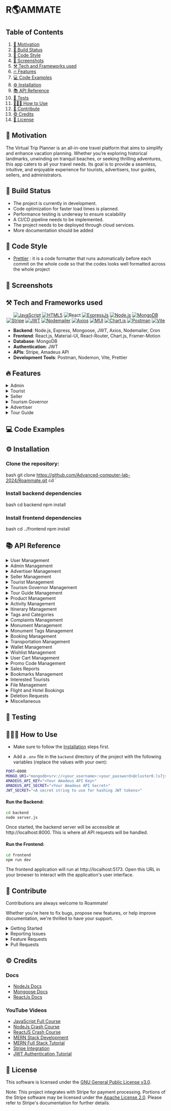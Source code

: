 # R🌎AMMATE

## Table of Contents

1. [🚀 Motivation](#-motivation)
2. [🧱 Build Status](#-build-status)
3. [🎨 Code Style](#-code-style)
4. [📸 Screenshots](#screenshots)
5. [⚒️ Tech and Frameworks used](#%EF%B8%8F-tech-and-frameworks-used)
6. [🔥 Features](#-features--screenshots)
7. [💻 Code Examples](#-code-examples)
8. [⚙️ Installation](#%EF%B8%8F-installation)
9. [📚 API Reference](#-api-reference)
10. [🧪 Tests](#-tests)
11. [🧑🏻‍🏫 How to Use](#-how-to-use)
12. [🤝 Contribute](#-contribute)
13. [©️ Credits](#-credits)
14. [📜 License](#-license)

## 🚀 Motivation

The Virtual Trip Planner is an all-in-one travel platform that aims to simplify and enhance vacation planning. Whether you’re exploring historical landmarks, unwinding on tranquil beaches, or seeking thrilling adventures, this app caters to all your travel needs. Its goal is to provide a seamless, intuitive, and enjoyable experience for tourists, advertisers, tour guides, sellers, and administrators.

## 🧱 Build Status

- The project is currently in development.
- Code optimization for faster load times is planned.
- Performance testing is underway to ensure scalability
- A CI/CD pipeline needs to be implemented.
- The project needs to be deployed through cloud services.
- More documentation should be added


## 🎨 Code Style
- [Prettier](https://prettier.io/) : it is a code formatter that runs automatically before each commit on the whole code so that the codes looks well formatted across the whole project

## 📸 Screenshots


## ⚒️ Tech and Frameworks used

<div align="center" >

[![JavaScript](https://img.shields.io/badge/JavaScript-323330?style=for-the-badge&logo=javascript&logoColor=F7DF1E)](https://www.javascript.com)
[![HTML5](https://img.shields.io/badge/HTML5-E34F26?style=for-the-badge&logo=html5&logoColor=white)](https://html.com/html5/)
![React](https://img.shields.io/badge/react-%2320232a.svg?style=for-the-badge&logo=react&logoColor=%2361DAFB)
[![ExpressJs](https://img.shields.io/badge/Express.js-000000?style=for-the-badge&logo=express&logoColor=white)](https://expressjs.com/)
[![Node.js](https://img.shields.io/badge/Node.js-339933?style=for-the-badge&logo=nodedotjs&logoColor=white)](https://nodejs.org/en/)
[![MongoDB](https://img.shields.io/badge/MongoDB-4EA94B?style=for-the-badge&logo=mongodb&logoColor=white)](https://www.mongodb.com/)
[![Stripe](https://img.shields.io/badge/Stripe-6772E5?style=for-the-badge&logo=stripe&logoColor=white)](https://stripe.com)
[![JWT](https://img.shields.io/badge/JWT-black?style=for-the-badge&logo=JSON%20web%20tokens)](https://jwt.io/)
[![Nodemailer](https://img.shields.io/badge/Nodemailer-4EA94B?style=for-the-badge&logo=npm&logoColor=white)](https://nodemailer.com/)
[![Axios](https://img.shields.io/badge/Axios-4EA94B?style=for-the-badge&logo=axios&logoColor=white)](https://axios-http.com/)
[![MUI](https://img.shields.io/badge/MUI-%230081CB.svg?style=for-the-badge&logo=mui&logoColor=white)](https://mui.com/)
[![Chart.js](https://img.shields.io/badge/Chart.js-F5788D?style=for-the-badge&logo=chartdotjs&logoColor=white)](https://www.chartjs.org/)
[![Postman](https://img.shields.io/badge/Postman-FD602F?style=for-the-badge&logo=postman&logoColor=white)](https://www.postman.com/)
[![Vite](https://img.shields.io/badge/Vite-646CFF?style=for-the-badge&logo=vite&logoColor=white)](https://vitejs.dev/)

</div>

- **Backend**: Node.js, Express, Mongoose, JWT, Axios, Nodemailer, Cron
- **Frontend**: React.js, Material-UI, React-Router, Chart.js, Framer-Motion
- **Database**: MongoDB
- **Authentication**: JWT
- **APIs**: Stripe, Amadeus API
- **Development Tools**: Postman, Nodemon, Vite, Prettier


## 🔥 Features

<details>
<summary>Admin</summary>

- **User Management**: Approve or reject registrations for tour guides, advertisers, sellers, and tourism governors based on uploaded documents. Add new admins or tourism governors to the system.
- **Content Moderation**: Review, flag, or remove inappropriate events, itineraries, or other activities. Manage activity categories, preference tags, and historical location tags.
- **Complaint Handling**: Access, review, and respond to complaints. Mark complaints as resolved or pending and filter them by status or date.
- **Performance Monitoring**: Track the total number of users, new user registrations per month, and system-wide revenue trends through detailed sales reports.
- **System-Wide Insights**: Analyze system activities and generate reports for events, itineraries, and sales for enhanced decision-making.
- **Stock and Product Management**: View and manage inventory levels for all sellers' products, monitor sales trends, and track product performance.
- **User Interaction**: Communicate with users regarding flagged content, account deletions, or complaint resolutions.

</details>

<details>
<summary>Tourist</summary>

- **User Profile & Preferences**: Update profile, set preferences (budget, family-friendly, historic areas, etc.), and view wallet.
- **Booking & Payment**: Book activities, itineraries, or transportation and pay using credit/debit or wallet with Stripe integration.
- **Event & Itinerary Management**: View, bookmark, or filter upcoming activities and itineraries; receive notifications for bookings and reminders.
- **Engagement & Feedback**: Rate, comment on, and share activities, itineraries, and guides; redeem loyalty points for cash in wallet.
- **History & Cancellation**: View past and upcoming bookings; cancel bookings (with refunds to wallet) and track cancellation status.
- **Complaint System**: File complaints with details and track resolution status.
- **Exclusive Rewards**: Earn loyalty points and badges for participation and purchases.

</details>

<details>
<summary>Seller</summary>

- **Profile Management**: Create, update, and manage a seller profile, including descriptions, and upload images to showcase products effectively.
- **Product Management**: Add, update, and delete products, including details like name, price, description, and images, with the ability to manage stock levels.
- **Sales Insights**: View and filter sales reports by product, date, or month, and track revenue trends.
- **Customer Interaction**: Respond to tourist inquiries or feedback related to products.
- **Stock Monitoring**: Receive low-stock notifications to restock promptly and ensure availability.
- **Revenue Tracking**: Access detailed sales reports showing performance metrics for each product.
- **Compliance with Admin**: Collaborate with the admin to ensure product approval and adherence to guidelines.

</details>

<details>
<summary>Tourism Governor</summary>

- **Historical Site Management**: Create, update, and manage museums and historical places, including descriptions, pictures, locations, opening hours, and ticket prices.
- **Tagging System**: Assign tags to historical locations based on type, historical period, or other defining characteristics.
- **Activity Review**: Monitor and manage activities or itineraries related to historical places in collaboration with tour guides and advertisers.
- **Performance Reports**: Generate reports to analyze visitor engagement with museums and historical places.
- **Collaboration**: Coordinate with admins, tour guides, and advertisers for better management and promotion of cultural and historical tourism.

</details>

<details>
<summary>Advertiser</summary>

- **Profile Setup & Updates**: Create and manage a comprehensive profile including company details, website links, hotline, and other contact information.
- **Activity Management**: Create, update, and delete activities with details like date, time, location (via Google Maps), pricing, categories, tags, and special discounts.
- **Sales Insights & Reporting**: View and filter sales reports by activity or date and analyze tourist attendance for events.
- **Flagging & Notifications**: Receive alerts if an event is flagged as inappropriate by the admin, both in-app and via email.
- **Event Visibility & Filtering**: Ensure activities are visible to users through category, tag, and budget filters.

</details>

<details>
<summary>Tour Guide</summary>

- **Comprehensive Profile Management**: Set up and manage a profile with personal details, years of experience, past projects, and uploaded documents.
- **Itinerary Creation & Management**: Design, update, and manage detailed itineraries, including activities, locations, pricing, and availability.
- **Booking & Accessibility Control**: Handle itinerary bookings, activate/deactivate itineraries, and ensure accessibility features for tourists.
- **Sales Tracking & Reporting**: Monitor sales reports, filter by date or itinerary, and view tourist engagement statistics.
- **Feedback System**: Access tourist ratings and comments for improvement and reputation building.
- **Notifications**: Get alerted via email and app for flagged itineraries or system updates.

</details>


## 💻 Code Examples

## ⚙️ Installation

### Clone the repository:

   bash
   git clone https://github.com/Advanced-computer-lab-2024/Roammate.git
   cd 
`

### Install backend dependencies

bash
cd backend
npm install



### Install frontend dependencies

bash
cd ../frontend
npm install

## 📚 API Reference
<details>
<summary>User Management</summary>

| HTTP Method | Endpoint                | Description                                | Parameters      |
|-------------|-------------------------|--------------------------------------------|-----------------|
| GET         | `/users`                | Get all users                              | None            |
| DELETE      | `/users/:id`            | Delete a user by ID                        | `id`            |
| PATCH       | `/users/status`         | Update the status of all users             | None            |
| PATCH       | `/users/status/:id`     | Update the status of a specific user       | `id`            |
| GET         | `/users/status/:id`     | Get the status of a specific user          | `id`            |
| GET         | `/users/pending`        | Get all users with 'Pending' status        | None            |
| GET         | `/users/notifications/:id` | Get all notifications for a user         | `id`            |
| PATCH       | `/users/notifications/:id` | Mark all notifications as read for a user | `id`            |
| POST        | `/users/forgot-password` | Forgot password for a user                | None            |
| POST        | `/users/verify-otp`     | Verify OTP for a user                      | None            |
| POST        | `/users/reset-password` | Reset password for a user                  | None            |

</details>

<details>
<summary>Admin Management</summary>

| HTTP Method | Endpoint        | Description                  | Parameters |
|-------------|-----------------|------------------------------|------------|
| POST        | `/admin`        | Add a new admin              | None       |
| GET         | `/admin/:id`    | Get admin by ID              | `id`       |
| PATCH       | `/admin/:id`    | Update admin by ID           | `id`       |
| GET         | `/admin`        | Get all admins               | None       |
| DELETE      | `/admin/:id`    | Delete an admin by ID        | `id`       |

</details>

<details>
<summary>Advertiser Management</summary>

| HTTP Method | Endpoint                          | Description                                     | Parameters |
|-------------|-----------------------------------|-------------------------------------------------|------------|
| POST        | `/advertiser`                    | Register a new advertiser                      | None       |
| GET         | `/advertiser/:id`                | Get advertiser by ID                           | `id`       |
| PATCH       | `/advertiser/:id`                | Update advertiser by ID                        | `id`       |
| GET         | `/advertiser`                    | Get all advertisers                            | None       |
| POST        | `/advertiser/identification/upload` | Upload identification for advertiser          | None       |
| POST        | `/advertiser/taxation/upload`    | Upload taxation document for advertiser        | None       |
| POST        | `/advertiser/logo/upload`        | Upload logo for advertiser                     | None       |
| DELETE      | `/request-delete-advertiser/:id` | Request advertiser deletion if no bookings     | `id`       |

</details>

<details>
<summary>Seller Management</summary>

| HTTP Method | Endpoint                         | Description                                     | Parameters |
|-------------|----------------------------------|-------------------------------------------------|------------|
| POST        | `/seller`                       | Register a new seller                          | None       |
| GET         | `/seller/:id`                   | Get seller by ID                               | `id`       |
| PATCH       | `/seller/:id`                   | Update seller by ID                            | `id`       |
| GET         | `/seller`                       | Get all sellers                                | None       |
| POST        | `/seller/identification/upload` | Upload identification for seller              | None       |
| POST        | `/seller/taxation/upload`       | Upload taxation document for seller           | None       |
| POST        | `/seller/logo/upload`           | Upload logo for seller                         | None       |
| DELETE      | `/request-delete-seller/:id`    | Request seller deletion if no upcoming products| `id`       |

</details>

<details>
<summary>Tourist Management</summary>

| HTTP Method | Endpoint                        | Description                                     | Parameters |
|-------------|---------------------------------|-------------------------------------------------|------------|
| POST        | `/tourist`                     | Register a new tourist                         | None       |
| GET         | `/tourist/:id`                 | Get tourist by ID                              | `id`       |
| PATCH       | `/tourist/:id`                 | Update tourist by ID                           | `id`       |
| GET         | `/tourist`                     | Get all tourists                               | None       |
| DELETE      | `/request-delete-tourist/:id`  | Request tourist deletion if no bookings        | `id`       |

</details>
<details>
<summary>Tourism Governor Management</summary>

| HTTP Method | Endpoint                | Description                          | Parameters |
|-------------|-------------------------|--------------------------------------|------------|
| POST        | `/tourismGovernor`      | Add a new tourism governor           | None       |
| GET         | `/tourismGovernor`      | Get all tourism governors            | None       |
| GET         | `/tourismGovernor/:id`  | Get tourism governor by ID           | `id`       |
| PATCH       | `/tourismGovernor/:id`  | Update tourism governor by ID        | `id`       |

</details>

<details>
<summary>Tour Guide Management</summary>

| HTTP Method | Endpoint                          | Description                                | Parameters |
|-------------|-----------------------------------|--------------------------------------------|------------|
| POST        | `/tourGuide`                     | Register a new tour guide                  | None       |
| GET         | `/tourGuide/:id`                 | Get tour guide by ID                       | `id`       |
| PATCH       | `/tourGuide/:id`                 | Update tour guide by ID                    | `id`       |
| GET         | `/tourGuide`                     | Get all tour guides                        | None       |
| POST        | `/tourGuide/identification/upload` | Upload identification for tour guide       | None       |
| POST        | `/tourGuide/certificate/upload`  | Upload certificate for tour guide          | None       |
| POST        | `/tourGuide/photo/upload`        | Upload photo for tour guide                | None       |
| POST        | `/tourGuide/review/:id`          | Add review for a tour guide                | `id`       |
| DELETE      | `/request-delete-tourguide/:id`  | Request tour guide deletion if no bookings | `id`       |

</details>

<details>
<summary>Product Management</summary>

| HTTP Method | Endpoint                          | Description                                | Parameters |
|-------------|-----------------------------------|--------------------------------------------|------------|
| POST        | `/product`                       | Add a new product                          | None       |
| GET         | `/product`                       | Get all products                           | None       |
| GET         | `/product/:id`                   | Get product by ID                          | `id`       |
| GET         | `/product-seller/:id`            | Get products by seller ID                  | `id`       |
| DELETE      | `/product/:id`                   | Delete product by ID                       | `id`       |
| PATCH       | `/product/:id`                   | Update product by ID                       | `id`       |
| GET         | `/product-search`                | Search products with filters               | None       |
| PUT         | `/product/:id/toggle-archived`   | Toggle archived status of a product        | `id`       |
| GET         | `/product/:id/check-archived`    | Check if a product is archived             | `id`       |
| POST        | `/product/image/upload`          | Upload image for a product                 | None       |
| GET         | `/product/:id/product-sales`     | Get stock and sales of a product           | `id`       |

</details>

<details>
<summary>Activity Management</summary>

| HTTP Method | Endpoint                          | Description                                | Parameters |
|-------------|-----------------------------------|--------------------------------------------|------------|
| POST        | `/activity`                      | Create a new activity                      | None       |
| GET         | `/activity`                      | Get all activities                         | None       |
| GET         | `/activity/:id`                  | Get activity by ID                         | `id`       |
| PATCH       | `/activity/:id`                  | Update activity by ID                      | `id`       |
| DELETE      | `/activity/:id`                  | Delete activity by ID                      | `id`       |
| GET         | `/activity-search`               | Search activities with filters and sorting | None       |
| GET         | `/activity-advertiser/:id`       | Get activities by advertiser ID            | `id`       |
| GET         | `/activity-tourist/:id`          | Get booked activities by tourist ID        | `id`       |
| GET         | `/check-activity-booking/:activityId` | Check if an activity is booked          | `activityId`|

</details>

<details>
<summary>Itinerary Management</summary>

| HTTP Method | Endpoint                          | Description                                | Parameters |
|-------------|-----------------------------------|--------------------------------------------|------------|
| POST        | `/itinerary`                     | Create a new itinerary                     | None       |
| GET         | `/itinerary`                     | Get all itineraries                        | None       |
| GET         | `/itinerary/:id`                 | Get itinerary by ID                        | `id`       |
| PATCH       | `/itinerary/:id`                 | Update itinerary by ID                     | `id`       |
| DELETE      | `/itinerary/:id`                 | Delete itinerary by ID                     | `id`       |
| GET         | `/itinerary-search`              | Search itineraries with filters and sorting| None       |
| GET         | `/itinerary/tourGuide/:id`       | Get itineraries by tour guide ID           | `id`       |

</details>

<details>
<summary>Tags and Categories</summary>

| HTTP Method | Endpoint                          | Description                                | Parameters |
|-------------|-----------------------------------|--------------------------------------------|------------|
| POST        | `/preferenceTags`                | Create a new preference tag                | None       |
| GET         | `/preferenceTags`                | Get all preference tags                    | None       |
| PATCH       | `/preferenceTags/:id`            | Update a preference tag by ID              | `id`       |
| DELETE      | `/preferenceTags/:id`            | Delete a preference tag by ID              | `id`       |
| POST        | `/activityCategory`              | Create a new activity category             | None       |
| GET         | `/activityCategory`              | Get all activity categories                | None       |
| PATCH       | `/activityCategory/:id`          | Update an activity category by ID          | `id`       |
| DELETE      | `/activityCategory/:id`          | Delete an activity category by ID          | `id`       |

</details>

<details>
<summary>Complaints Management</summary>

| HTTP Method | Endpoint                          | Description                                | Parameters |
|-------------|-----------------------------------|--------------------------------------------|------------|
| POST        | `/complaint`                     | Create a new complaint                     | None       |
| GET         | `/complaints`                    | Get all complaints                         | None       |
| GET         | `/complaints/:issuerId`          | Get complaints by issuer ID                | `issuerId` |
| GET         | `/complaint/:id`                 | Get complaint details by ID                | `id`       |
| DELETE      | `/complaint/:id`                 | Delete a complaint by ID                   | `id`       |
| PUT         | `/complaint/:id`                 | Mark a complaint as resolved by ID         | `id`       |

</details>
<details>
<summary>Monument Management</summary>

| HTTP Method | Endpoint                          | Description                                | Parameters |
|-------------|-----------------------------------|--------------------------------------------|------------|
| POST        | `/monument`                      | Create a new monument                      | None       |
| GET         | `/monument`                      | Get all monuments                          | None       |
| GET         | `/monument/:id`                  | Get monument by ID                         | `id`       |
| PATCH       | `/monument/:id`                  | Update a monument by ID                    | `id`       |
| DELETE      | `/monument/:id`                  | Delete a monument by ID                    | `id`       |
| GET         | `/monument-search`               | Search monuments with filters              | None       |
| GET         | `/monument/tourismGovernor/:id`  | Get monuments by tourism governor ID       | `id`       |

</details>

<details>
<summary>Monument Tags Management</summary>

| HTTP Method | Endpoint                          | Description                                | Parameters |
|-------------|-----------------------------------|--------------------------------------------|------------|
| POST        | `/monumentTags`                  | Create a new monument tag                  | None       |
| GET         | `/monumentTags`                  | Get all monument tags                      | None       |
| PATCH       | `/monumentTags/:id`              | Update a monument tag by ID                | `id`       |
| DELETE      | `/monumentTags/:id`              | Delete a monument tag by ID                | `id`       |

</details>

<details>
<summary>Booking Management</summary>

| HTTP Method | Endpoint                          | Description                                | Parameters |
|-------------|-----------------------------------|--------------------------------------------|------------|
| POST        | `/bookActivity`                  | Book an activity                           | None       |
| DELETE      | `/activityBookings/:id`          | Cancel an activity booking                 | `id`       |
| GET         | `/activityBookings/:id`          | Get booked activities for a tourist        | `id`       |
| GET         | `/activityBookings-count/:id`    | Get activity bookings count                | `id`       |
| POST        | `/bookItinerary`                 | Book an itinerary                          | None       |
| DELETE      | `/itineraryBookings/:id`         | Cancel an itinerary booking                | `id`       |
| GET         | `/itineraryBookings/:id`         | Get booked itineraries for a tourist       | `id`       |
| GET         | `/itineraryBookings-count/:id`   | Get itinerary bookings count               | `id`       |

</details>

<details>
<summary>Transportation Management</summary>

| HTTP Method | Endpoint                          | Description                                | Parameters |
|-------------|-----------------------------------|--------------------------------------------|------------|
| POST        | `/addTransportation`             | Add a new transportation                   | None       |
| GET         | `/listTransportation`            | Get a list of all transportations          | None       |
| POST        | `/bookTransportation`            | Book a transportation                      | None       |
| GET         | `/availableTransportation`       | Get all available transportations          | None       |
| GET         | `/touristTransportationBookings` | Get all booked transportations for a tourist | None    |

</details>

<details>
<summary>Wallet Management</summary>

| HTTP Method | Endpoint                          | Description                                | Parameters |
|-------------|-----------------------------------|--------------------------------------------|------------|
| POST        | `/redeem-points/:touristId`       | Redeem points to cash for a tourist        | `touristId` |
| POST        | `/wallet/pay`                    | Pay with the wallet                        | None       |
| POST        | `/wallet/refund`                 | Refund to the wallet                       | None       |

</details>

<details>
<summary>Wishlist Management</summary>

| HTTP Method | Endpoint                          | Description                                | Parameters |
|-------------|-----------------------------------|--------------------------------------------|------------|
| POST        | `/wishlist/:userId/add`          | Add a product to the user's wishlist       | `userId`   |
| GET         | `/wishlist/:userId`              | Get the user's wishlist                    | `userId`   |
| POST        | `/wishlist/:userId/toggle`       | Toggle a product in the user's wishlist    | `userId`   |

</details>

<details>
<summary>User Cart Management</summary>

| HTTP Method | Endpoint                          | Description                                | Parameters |
|-------------|-----------------------------------|--------------------------------------------|------------|
| POST        | `/cart/:userId/add`              | Add a product to the user's cart           | `userId`   |
| PATCH       | `/cart/:userId/update`           | Update product quantity in the user's cart | `userId`   |
| DELETE      | `/cart/:userId/remove`           | Remove a product from the user's cart      | `userId`   |
| GET         | `/cart/:userId`                  | Get the user's cart                        | `userId`   |

</details>

<details>
<summary>Promo Code Management</summary>

| HTTP Method | Endpoint                          | Description                                | Parameters |
|-------------|-----------------------------------|--------------------------------------------|------------|
| POST        | `/promoCodes`                    | Create a new promo code                    | None       |
| POST        | `/promoCodes/apply`              | Apply a promo code                         | None       |
| GET         | `/promoCodes`                    | Get all promo codes                        | None       |
| GET         | `/promoCodes/user/:userId`       | Get all promo codes for a user             | `userId`   |

</details>

<details>
<summary>Sales Reports</summary>

| HTTP Method | Endpoint                          | Description                                | Parameters |
|-------------|-----------------------------------|--------------------------------------------|------------|
| GET         | `/advertiser-analytics`          | Get advertiser revenue analytics           | None       |
| GET         | `/tourguide-analytics`           | Get tour guide revenue analytics           | None       |
| GET         | `/seller-analytics`              | Get seller revenue analytics               | None       |
| GET         | `/vtp-analytics-giftshop`        | Get gift shop revenue analytics            | None       |
| GET         | `/vtp-analytics-total`           | Get total revenue analytics                | None       |

</details>
<details>
<summary>Bookmarks Management</summary>

| HTTP Method | Endpoint                          | Description                                | Parameters |
|-------------|-----------------------------------|--------------------------------------------|------------|
| POST        | `/addBookmark`                   | Add a bookmarked activity                 | None       |
| GET         | `/getBookmarks`                  | Get all bookmarked activities             | None       |
| DELETE      | `/removeBookmark`                | Remove a bookmarked activity              | None       |
| POST        | `/addBookmarkitinerary`          | Add a bookmarked itinerary                | None       |
| DELETE      | `/removeBookmarkitinerary`       | Remove a bookmarked itinerary             | None       |
| GET         | `/getBookmarkeditinerary`        | Get all bookmarked itineraries            | None       |

</details>

<details>
<summary>Interested Tourists</summary>

| HTTP Method | Endpoint                          | Description                                | Parameters |
|-------------|-----------------------------------|--------------------------------------------|------------|
| POST        | `/addInterestToActivity`         | Add interest to an activity               | None       |
| POST        | `/addInterestToItinerary`        | Add interest to an itinerary              | None       |
| DELETE      | `/removeInterestFromActivity`    | Remove interest from an activity          | None       |
| DELETE      | `/removeInterestFromItinerary`   | Remove interest from an itinerary         | None       |

</details>

<details>
<summary>File Management</summary>

| HTTP Method | Endpoint                          | Description                                | Parameters |
|-------------|-----------------------------------|--------------------------------------------|------------|
| GET         | `/image/:id`                     | Get an image file by ID                   | `id`       |
| GET         | `/pdf/:id`                       | Get a PDF file by ID                      | `id`       |

</details>

<details>
<summary>Flight and Hotel Bookings</summary>

| HTTP Method | Endpoint                          | Description                                | Parameters |
|-------------|-----------------------------------|--------------------------------------------|------------|
| POST        | `/search-flights`                | Search for flights                        | None       |
| GET         | `/fetch-flights/:id`             | Get all flight bookings by ID             | `id`       |
| POST        | `/book-flight`                   | Book a flight                             | None       |
| GET         | `/hotels`                        | Get hotel details                         | None       |
| GET         | `/search-hotel`                  | Search hotel by details                   | None       |
| GET         | `/list-hotels`                   | List hotels by city                       | None       |

</details>

<details>
<summary>Deletion Requests</summary>

| HTTP Method | Endpoint                          | Description                                | Parameters |
|-------------|-----------------------------------|--------------------------------------------|------------|
| GET         | `/deletion-requests`             | Get all deletion requests with filters    | None       |
| GET         | `/deletion-requests/user/:userId`| Get deletion requests by user ID          | `userId`   |
| DELETE      | `/deletion-requests/:id`         | Delete a deletion request by ID           | `id`       |
| PATCH       | `/deletion-requests/:id`         | Update a deletion request status by ID    | `id`       |
| PUT         | `/deletion-requests/:deletionRequestId/approve` | Approve a deletion request | `deletionRequestId` |
| PUT         | `/deletion-requests/:deletionRequestId/deny`    | Deny a deletion request    | `deletionRequestId` |
| GET         | `/deletion-request-status`       | Check deletion request status             | None       |

</details>

<details>
<summary>Miscellaneous</summary>

| HTTP Method | Endpoint                          | Description                                | Parameters |
|-------------|-----------------------------------|--------------------------------------------|------------|
| POST        | `/change-password`               | Change the password of a user             | None       |
| POST        | `/login`                         | Login a user                              | None       |
| POST        | `/logout`                        | Logout a user                             | None       |
| GET         | `/userRole`                      | Get the role of the logged-in user        | None       |

</details>

## 🧪 Testing

## 🧑🏻‍🏫 How to Use

- Make sure to follow the [Installation](#-installation) steps first.

- Add a `.env` file in the `backend` directory of the project with the following variables (replace the values with your own):

```bash
PORT=8000
MONGO_URI="mongodb+srv://<your_username>:<your_password>@cluster0.ls7js.mongodb.net/Roammate?retryWrites=true&w=majority&appName=Cluster0"
AMADEUS_API_KEY="<Your Amadeus API Key>"
AMADEUS_API_SECRET="<Your Amadeus API Secret>"
JWT_SECRET="<A secret string to use for hashing JWT tokens>"
```

#### Run the Backend:

```bash
cd backend
node server.js
```

Once started, the backend server will be accessible at http://localhost:8000. This is where all API requests will be handled.

#### Run the Frontend:

```bash
cd frontend
npm run dev
```
The frontend application will run at http://localhost:5173. Open this URL in your browser to interact with the application's user interface.

## 🤝 Contribute

Contributions are always welcome to Roammate!  

Whether you're here to fix bugs, propose new features, or help improve documentation, we're thrilled to have your support.

<details>
  <summary>Getting Started</summary>

To begin contributing:

1. *Fork the repository* to your GitHub account.  
2. *Clone your forked repository* and create a new branch:  
    ```bash
    git checkout -b my-new-feature
    ```  
3. Make your changes and commit them:  
    ```bash
    git commit -am "Add some feature"
    ```  
4. *Push your branch* to your forked repository:  
    ```bash
    git push origin my-new-feature
    ```  
5. Open a *Pull Request (PR)* against the main branch of this repository.

</details>

<details>
  <summary>Reporting Issues</summary>

If you encounter any issues, feel free to report them using the GitHub Issues feature. For a helpful bug report, please include:

- A brief summary or background of the issue.
- Detailed steps to reproduce the issue.
- Any sample code or context.
- The expected and actual outcomes.
- Any additional notes or observations.

</details>

<details>
  <summary>Feature Requests</summary>

Have an idea for a new feature? We'd love to hear it! Open a GitHub issue with your proposal, making sure to provide context, motivation, and detailed examples of how it would benefit the project.

</details>

<details>
  <summary>Pull Requests</summary>

We appreciate your efforts to contribute via Pull Requests. Here's how you can make the process smoother:

- Ensure the tests pass before submitting your PR.  
- Include tests for any new functionality you've added.  
- Make sure your changes align with the project's goals.

</details>



## ©️ Credits

### Docs
- [NodeJs Docs](https://nodejs.org/en/docs/)
- [Mongoose Docs](https://mongoosejs.com/docs/)
- [ReactJs Docs](https://reactjs.org/docs/getting-started.html)

### YouTube Videos
- [JavaScript Full Course](https://youtube.com/playlist?list=PL4cUxeGkcC9haFPT7J25Q9GRB_ZkFrQAc&si=Fm8OY8eQUIbgYweb)
- [NodeJs Crash Course](https://youtube.com/playlist?list=PL4cUxeGkcC9jsz4LDYc6kv3ymONOKxwBU&si=Zd0vazKdEQBU71Le)
- [ReactJS Crash Course](https://www.youtube.com/watch?v=hQAHSlTtcmY)
- [MERN Stack Development](https://youtube.com/playlist?list=PL4cUxeGkcC9iJ_KkrkBZWZRHVwnzLIoUE&si=YcMDQIsWK_dJaqPN)
- [MERN Full Stack Tutorial](https://www.youtube.com/watch?v=O3BUHwfHf84)
- [Stripe Integration](https://youtu.be/1r-F3FIONl8)
- [JWT Authentication Tutorial](https://www.youtube.com/watch?v=mbsmsi7l3r4)

## 📜 License

This software is licensed under the [GNU General Public License v3.0](https://choosealicense.com/licenses/gpl-3.0/).

Note: This project integrates with Stripe for payment processing. Portions of the Stripe software may be licensed under the [Apache License 2.0](https://www.apache.org/licenses/LICENSE-2.0). Please refer to Stripe's documentation for further details.
